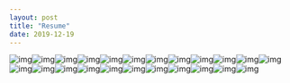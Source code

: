 ```yaml
---
layout: post
title: "Resume"
date: 2019-12-19
---
```

![img](file:///C:\Users\ADMINI~1\AppData\Local\Temp\ksohtml7580\wps24.png)![img](file:///C:\Users\ADMINI~1\AppData\Local\Temp\ksohtml7580\wps25.png)![img](file:///C:\Users\ADMINI~1\AppData\Local\Temp\ksohtml7580\wps26.png)![img](file:///C:\Users\ADMINI~1\AppData\Local\Temp\ksohtml7580\wps27.png)![img](file:///C:\Users\ADMINI~1\AppData\Local\Temp\ksohtml7580\wps28.png)![img](file:///C:\Users\ADMINI~1\AppData\Local\Temp\ksohtml7580\wps29.png)![img](file:///C:\Users\ADMINI~1\AppData\Local\Temp\ksohtml7580\wps30.png)![img](file:///C:\Users\ADMINI~1\AppData\Local\Temp\ksohtml7580\wps31.png)![img](file:///C:\Users\ADMINI~1\AppData\Local\Temp\ksohtml7580\wps32.png)![img](file:///C:\Users\ADMINI~1\AppData\Local\Temp\ksohtml7580\wps33.png)![img](file:///C:\Users\ADMINI~1\AppData\Local\Temp\ksohtml7580\wps34.png)![img](file:///C:\Users\ADMINI~1\AppData\Local\Temp\ksohtml7580\wps35.png)![img](file:///C:\Users\ADMINI~1\AppData\Local\Temp\ksohtml7580\wps36.png)![img](file:///C:\Users\ADMINI~1\AppData\Local\Temp\ksohtml7580\wps37.png)![img](file:///C:\Users\ADMINI~1\AppData\Local\Temp\ksohtml7580\wps38.png)![img](file:///C:\Users\ADMINI~1\AppData\Local\Temp\ksohtml7580\wps39.png)![img](file:///C:\Users\ADMINI~1\AppData\Local\Temp\ksohtml7580\wps40.png)![img](file:///C:\Users\ADMINI~1\AppData\Local\Temp\ksohtml7580\wps41.png)![img](file:///C:\Users\ADMINI~1\AppData\Local\Temp\ksohtml7580\wps42.png)![img](file:///C:\Users\ADMINI~1\AppData\Local\Temp\ksohtml7580\wps43.png)![img](file:///C:\Users\ADMINI~1\AppData\Local\Temp\ksohtml7580\wps44.png)![img](file:///C:\Users\ADMINI~1\AppData\Local\Temp\ksohtml7580\wps45.png)![img](file:///C:\Users\ADMINI~1\AppData\Local\Temp\ksohtml7580\wps46.png) 
